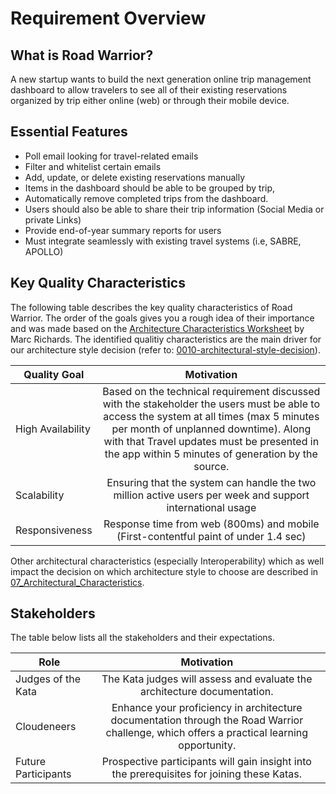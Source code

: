 # Requirement Overview
## What is Road Warrior?
A new startup wants to build the next generation online trip management dashboard to allow travelers to see all
of their existing reservations organized by trip either online (web) or through their mobile device.

## Essential Features
- Poll email looking for travel-related emails
- Filter and whitelist certain emails
- Add, update, or delete existing reservations manually
- Items in the dashboard should be able to be grouped by trip, 
- Automatically remove completed trips from the dashboard.
- Users should also be able to share their trip information (Social Media or private Links)
- Provide end-of-year summary reports for users
- Must integrate seamlessly with existing travel systems (i.e, SABRE, APOLLO)

## Key Quality Characteristics
The following table describes the key quality characteristics of Road Warrior. The order of the goals gives you a rough idea of their importance and was made based on the
[Architecture Characteristics Worksheet](../images/ARCH-KATA-07_Architecture_Characteristics_Worksheet.png) by Marc Richards. The identified qualitiy characteristics are the main driver for our architecture style decision (refer to: [0010-architectural-style-decision](../ADRs/0010-architectural-style-decision.md)).

| Quality Goal      |                                                                                                                                                                                                                               Motivation                                                                                                                                                                                                                                |
|-------------------|:-----------------------------------------------------------------------------------------------------------------------------------------------------------------------------------------------------------------------------------------------------------------------------------------------------------------------------------------------------------------------------------------------------------------------------------------------------------------------:|
| High Availability |                                                                                          Based on the technical requirement discussed with the stakeholder the users must be able to access the system at all times (max 5 minutes per month of unplanned downtime). Along with that Travel updates must be presented in the app within 5 minutes of generation by the source.                                                                                          |
| Scalability       |                                                                                                                                                                                Ensuring that the system can handle the two million active users per week and support international usage                                                                                                                                                                                |
| Responsiveness    |                                                                                                                                                                                           Response time from web (800ms) and mobile (First-contentful paint of under 1.4 sec)                                                                                                                                                                                           |

Other architectural characteristics (especially Interoperability) which as well impact the decision on which architecture style to choose are described in [07_Architectural_Characteristics](07_Architectural_Characteristics.md).

## Stakeholders
The table below lists all the stakeholders and their expectations.

| Role                |                                                                Motivation                                                                |
|---------------------|:----------------------------------------------------------------------------------------------------------------------------------------:|
| Judges of the Kata  |                                 The Kata judges will assess and evaluate the architecture documentation.                                 |
| Cloudeneers         | Enhance your proficiency in architecture documentation through the Road Warrior challenge, which offers a practical learning opportunity. |
| Future Participants |                                       Prospective participants will gain insight into the prerequisites for joining these Katas.|
